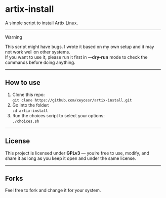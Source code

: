 # artix-install

A simple script to install Artix Linux.

---

> [!WARNING]
> This script might have bugs. I wrote it based on my own setup and it may not work well on other systems.  
> If you want to use it, please run it first in **--dry-run** mode to check the commands before doing anything.

---

## How to use

1. Clone this repo:  
   `git clone https://github.com/xeyossr/artix-install.git`  
2. Go into the folder:  
   `cd artix-install`  
3. Run the choices script to select your options:  
   `./choices.sh`

---

## License

This project is licensed under **GPLv3** — you’re free to use, modify, and share it as long as you keep it open and under the same license.

---

## Forks
Feel free to fork and change it for your system.
